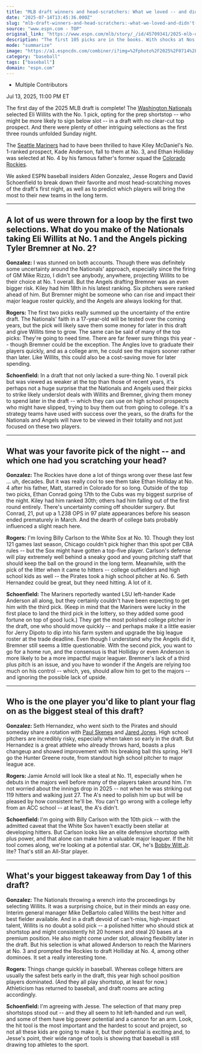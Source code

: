 ```yaml
---
title: "MLB draft winners and head-scratchers: What we loved -- and didn't -- on Day 1"
date: "2025-07-14T13:45:36.000Z"
slug: "mlb-draft-winners-and-head-scratchers:-what-we-loved-and-didn't-on-day-1"
source: "www.espn.com - TOP"
original_link: "https://www.espn.com/mlb/story/_/id/45709341/2025-mlb-draft-analysis-winners-losers-takeaway"
description: "The first 105 picks are in the books. With shocks at Nos. 1 and 2, here are the winners, losers and takeaways."
mode: "summarize"
image: "https://a1.espncdn.com/combiner/i?img=%2Fphoto%2F2025%2F0714%2Fr1518839_1296x729_16%2D9.jpg"
category: "baseball"
tags: ["baseball"]
domain: "espn.com"
---
```

<div id="readability-page-1" class="page"><div><div><ul><li><p>Multiple Contributors</p></li></ul><p><span>Jul 13, 2025, 11:00 PM ET</span></p></div><p>The first day of the 2025 MLB draft is complete! The <a data-clubhouse-guid="a73e1046-e9aa-ef6b-4e0d-2a7c808cb284" href="https://www.espn.com/mlb/team/_/name/wsh/washington-nationals">Washington Nationals</a> selected Eli Willits with the No. 1 pick, opting for the prep shortstop -- who might be more likely to sign below slot -- in a draft with no clear-cut top prospect. And there were plenty of other intriguing selections as the first three rounds unfolded Sunday night.</p><p>The <a data-clubhouse-guid="56d60582-088f-6848-5180-1fb04440cf87" href="https://www.espn.com/mlb/team/_/name/sea/seattle-mariners">Seattle Mariners</a> had to have been thrilled to have Kiley McDaniel's No. 1-ranked prospect, Kade Anderson, fall to them at No. 3, and Ethan Holliday was selected at No. 4 by his famous father's former squad the <a data-clubhouse-guid="f3f1ba71-05f1-a49a-0363-3b1d8e0db4cf" href="https://www.espn.com/mlb/team/_/name/col/colorado-rockies">Colorado Rockies</a>.</p><p>We asked ESPN baseball insiders Alden Gonzalez, Jesse Rogers and David Schoenfield to break down their favorite and most head-scratching moves of the draft's first night, as well as to predict which players will bring the most to their new teams in the long term.</p><hr><h2>A lot of us were thrown for a loop by the first two selections. What do you make of the Nationals taking Eli Willits at No. 1 and the Angels picking Tyler Bremner at No. 2?</h2><p><strong>Gonzalez:</strong> I was stunned on both accounts. Though there was definitely some uncertainty around the Nationals' approach, especially since the firing of GM Mike Rizzo, I didn't see anybody, anywhere, projecting Willits to be their choice at No. 1 overall. But the Angels drafting Bremner was an even bigger risk. Kiley had him 18th in his latest ranking. Six pitchers were ranked ahead of him. But Bremner might be someone who can rise and impact their major league roster quickly, and the Angels are always looking for that.</p><p><strong>Rogers: </strong>The first two picks really summed up the uncertainty of the entire draft. The Nationals' faith in a 17-year-old will be tested over the coming years, but the pick will likely save them some money for later in this draft and give Willits time to grow. The same can be said of many of the top picks: They're going to need time. There are far fewer sure things this year -- though Bremner could be the exception. The Angles love to graduate their players quickly, and as a college arm, he could see the majors sooner rather than later. Like Willits, this could also be a cost-saving move for later spending.</p><p><strong>Schoenfield:</strong> In a draft that not only lacked a sure-thing No. 1 overall pick but was viewed as weaker at the top than those of recent years, it's perhaps not a huge surprise that the Nationals and Angels used their picks to strike likely underslot deals with Willits and Bremner, giving them money to spend later in the draft -- which they can use on high school prospects who might have slipped, trying to buy them out from going to college. It's a strategy teams have used with success over the years, so the drafts for the Nationals and Angels will have to be viewed in their totality and not just focused on these two players.</p><hr><h2>What was your favorite pick of the night -- and which one had you scratching your head?</h2><p><strong>Gonzalez: </strong>The Rockies have done a lot of things wrong over these last few ... uh, decades. But it was really cool to see them take Ethan Holliday at No. 4 after his father, Matt, starred in Colorado for so long. Outside of the top two picks, Ethan Conrad going 17th to the Cubs was my biggest surprise of the night. Kiley had him ranked 30th; others had him falling out of the first round entirely. There's uncertainty coming off shoulder surgery. But Conrad, 21, put up a 1.238 OPS in 97 plate appearances before his season ended prematurely in March. And the dearth of college bats probably influenced a slight reach here.</p><p><strong>Rogers:</strong> I'm loving Billy Carlson to the White Sox at No. 10. Though they lost 121 games last season, Chicago couldn't pick higher than this spot per CBA rules -- but the Sox might have gotten a top-five player. Carlson's defense will play extremely well behind a sneaky good and young pitching staff that should keep the ball on the ground in the long term. Meanwhile, with the pick of the litter when it came to hitters -- college outfielders and high school kids as well -- the Pirates took a high school pitcher at No. 6. Seth Hernandez could be great, but they need hitting. A lot of it.</p><p><strong>Schoenfield:</strong> The Mariners reportedly wanted LSU left-hander Kade Anderson all along, but they certainly couldn't have been expecting to get him with the third pick. (Keep in mind that the Mariners were lucky in the first place to land the third pick in the lottery, so they added some good fortune on top of good luck.) They get the most polished college pitcher in the draft, one who should move quickly -- and perhaps make it a little easier for Jerry Dipoto to dip into his farm system and upgrade the big league roster at the trade deadline. Even though I understand why the Angels did it, Bremner still seems a little questionable. With the second pick, you want to go for a home run, and the consensus is that Holliday or even Anderson is more likely to be a more impactful major leaguer. Bremner's lack of a third plus pitch is an issue, and you have to wonder if the Angels are relying too much on his control -- which, yes, should allow him to get to the majors -- and ignoring the possible lack of upside.</p><hr><h2>Who is the one player you'd like to plant your flag on as the biggest steal of this draft?</h2><p><strong>Gonzalez: </strong>Seth Hernandez, who went sixth to the Pirates and should someday share a rotation with <a data-player-guid="cdfd69c1-1b9b-30fe-acf4-aad457b0850e" href="https://www.espn.com/mlb/player/_/id/4719507/paul-skenes">Paul Skenes</a> and <a data-player-guid="d6f815fb-3c01-3e45-9978-1f7337437b87" href="https://www.espn.com/mlb/player/_/id/4918156/jared-jones">Jared Jones</a>. High school pitchers are incredibly risky, especially when taken so early in the draft. But Hernandez is a great athlete who already throws hard, boasts a plus changeup and showed improvement with his breaking ball this spring. He'll go the Hunter Greene route, from standout high school pitcher to major league ace.</p><p><strong>Rogers: </strong>Jamie Arnold will look like a steal at No. 11, especially when he debuts in the majors well before many of the players taken around him. I'm not worried about the innings drop in 2025 -- not when he was striking out 119 hitters and walking just 27. The A's need to polish him up but will be pleased by how consistent he'll be. You can't go wrong with a college lefty from an ACC school -- at least, the A's didn't.</p><p><strong>Schoenfield: </strong>I'm going with Billy Carlson with the 10th pick -- with the admitted caveat that the White Sox haven't exactly been stellar at developing hitters. But Carlson looks like an elite defensive shortstop with plus power, and that alone can make him a valuable major leaguer. If the hit tool comes along, we're looking at a potential star. OK, he's <a data-player-guid="953a1c30-3f92-3387-bc26-c4ad94124e87" href="https://www.espn.com/mlb/player/_/id/42403/bobby-witt-jr">Bobby Witt Jr</a>. lite? That's still an All-Star player.</p><hr><h2>What's your biggest takeaway from Day 1 of this draft?</h2><p><strong>Gonzalez: </strong>The Nationals throwing a wrench into the proceedings by selecting Willits. It was a surprising choice, but in their minds an easy one. Interim general manager Mike DeBartolo called Willits the best hitter and best fielder available. And in a draft devoid of can't-miss, high-impact talent, Willits is no doubt a solid pick -- a polished hitter who should stick at shortstop and might consistently hit 20 homers and steal 20 bases at a premium position. He also might come under slot, allowing flexibility later in the draft. But his selection is what allowed Anderson to reach the Mariners at No. 3 and prompted the Rockies to draft Holliday at No. 4, among other dominoes. It set a really interesting tone.</p><p><strong>Rogers: </strong>Things change quickly in baseball. Whereas college hitters are usually the safest bets early in the draft, this year high school position players dominated. (And they all play shortstop, at least for now.) Athleticism has returned to baseball, and draft rooms are acting accordingly.</p><p><strong>Schoenfield: </strong>I'm agreeing with Jesse. The selection of that many prep shortstops stood out -- and they all seem to hit left-handed and run well, and some of them have big power potential and a cannon for an arm. Look, the hit tool is the most important and the hardest to scout and project, so not all these kids are going to make it, but their potential is exciting and, to Jesse's point, their wide range of tools is showing that baseball is still drawing top athletes to the sport.</p>
</div></div>